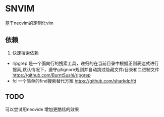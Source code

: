 # SNVIM
  基于neovim的定制化vim
## 依赖
1. 快速搜索依赖
- ripgrep  是一个面向行的搜索工具，递归的在当前目录中根据正则表达式进行搜索,默认情况下，遵守gitignore规则并自动跳过隐藏文件/目录和二进制文件
https://github.com/BurntSushi/ripgrep
- fd 
一个简单的find搜索替代方案
https://github.com/sharkdp/fd

## TODO
可以尝试用neovide 增加更酷炫的效果
